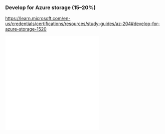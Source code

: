 ### Develop for Azure storage (15–20%)
https://learn.microsoft.com/en-us/credentials/certifications/resources/study-guides/az-204#develop-for-azure-storage-1520

![Develop solutions that use Azure Cosmos DB](Develop%20solutions%20that%20use%20Azure%20Cosmos%20DB.md)
![Develop solutions that use Azure Blob Storage](Develop%20solutions%20that%20use%20Azure%20Blob%20Storage.md)